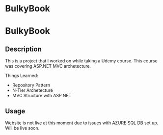 # BulkyBook

# BulkyBook

## Description

This is a project that I worked on while taking a Udemy course. This course was covering ASP.NET MVC archetecture. 

Things Learned:
- Repository Pattern
- N-Tier Archetecture
- MVC Structure with ASP.NET

## Usage

Website is not live at this moment due to issues with AZURE SQL DB set up. Will be live soon.
